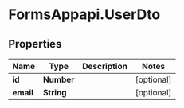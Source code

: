 # FormsAppapi.UserDto

## Properties
Name | Type | Description | Notes
------------ | ------------- | ------------- | -------------
**id** | **Number** |  | [optional] 
**email** | **String** |  | [optional] 

